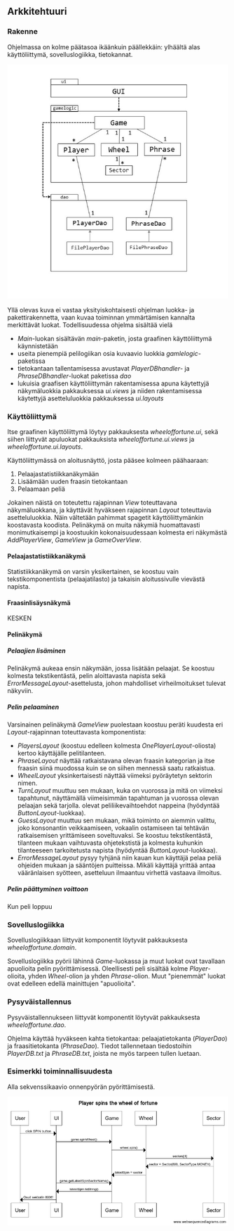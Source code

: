 ## Arkkitehtuuri

### Rakenne

Ohjelmassa on kolme päätasoa ikäänkuin päällekkäin: ylhäältä alas käyttöliittymä, sovelluslogiikka, tietokannat.

![luokkakaavio](https://github.com/ellikiiski/Ohjelmistotekniikka-2020/blob/main/kuvat/luokkakaavio.jpg)

Yllä olevas kuva ei vastaa yksityiskohtaisesti ohjelman luokka- ja pakettirakennetta, vaan kuvaa toiminnan ymmärtämisen kannalta merkittävät luokat. Todellisuudessa ohjelma sisältää vielä
- <em>Main</em>-luokan sisältävän <em>main</em>-paketin, josta graafinen käyttöliittymä käynnistetään
- useita pienempiä pelilogiikan osia kuvaavio luokkia <em>gamlelogic</em>-paketissa
- tietokantaan tallentamisessa avustavat <em>PlayerDBhandler</em>- ja <em>PhraseDBhandler</em>-luokat paketissa <em>dao</em>
- lukuisia graafisen käyttöliittymän rakentamisessa apuna käytettyjä näkymäluokkia pakkauksessa <em>ui.views</em> ja niiden rakentamisessa käytettyjä asetteluluokkia pakkauksessa <em>ui.layouts</em>

### Käyttöliittymä

Itse graafinen käyttöliittymä löytyy pakkauksesta <em>wheeloffortune.ui</em>, sekä siihen liittyvät apuluokat pakkauksista <em>wheeloffortune.ui.views</em> ja <em>wheeloffortune.ui.layouts</em>.

Käyttöliittymässä on aloitusnäyttö, josta pääsee kolmeen päähaaraan:
1. Pelaajastatistiikkanäkymään
2. Lisäämään uuden fraasin tietokantaan
3. Pelaamaan peliä

Jokainen näistä on toteutettu rajapinnan <em>View</em> toteuttavana näkymäluokkana, ja käyttävät hyväkseen rajapinnan <em>Layout</em> toteuttavia asetteluluokkia. Näin vältetään pahimmat spagetit käyttöliittymänkin koostavasta koodista.
Pelinäkymä on muita näkymiä huomattavasti monimutkaisempi ja koostuukin kokonaisuudessaan kolmesta eri näkymästä <em>AddPlayerView</em>, <em>GameView</em> ja <em>GameOverView</em>.

#### Pelaajastatistiikkanäkymä

Statistiikkanäkymä on varsin yksikertainen, se koostuu vain tekstikomponentista (pelaajatilasto) ja takaisin aloitussivulle vievästä napista.

#### Fraasinlisäysnäkymä

KESKEN

#### Pelinäkymä

##### Pelaajien lisäminen

Pelinäkymä aukeaa ensin näkymään, jossa lisätään pelaajat. Se koostuu kolmesta tekstikentästä, pelin aloittavasta napista sekä <em>ErrorMessageLayout</em>-asettelusta, johon mahdolliset virheilmoitukset tulevat näkyviin.

##### Pelin pelaaminen

Varsinainen pelinäkymä <em>GameView</em> puolestaan koostuu peräti kuudesta eri <em>Layout</em>-rajapinnan toteuttavasta komponentista:
- <em>PlayersLayout</em> (koostuu edelleen kolmesta <em>OnePlayerLayout</em>-oliosta) kertoo käyttäjälle pelitilanteen.
- <em>PhraseLayout</em> näyttää ratkaistavana olevan fraasin kategorian ja itse fraasin siinä muodossa kuin se on siihen mennessä saatu ratkaistua.
- <em>WheelLayout</em> yksinkertaisesti näyttää viimeksi pyöräytetyn sektorin nimen.
- <em>TurnLayout</em> muuttuu sen mukaan, kuka on vuorossa ja mitä on viimeksi tapahtunut, näyttämällä viimeisimmän tapahtuman ja vuorossa olevan pelaajan sekä tarjolla. olevat peliliikevaihtoehdot nappeina (hyödyntää <em>ButtonLayout</em>-luokkaa).
- <em>GuessLayout</em> muuttuu sen mukaan, mikä toiminto on aiemmin valittu, joko konsonantin veikkaamiseen, vokaalin ostamiseen tai tehtävän ratkaisemisen yrittämiseen soveltuvaksi. Se koostuu tekstikentästä, tilanteen mukaan vaihtuvasta ohjetekstistä ja kolmesta kuhunkin tilanteeseen tarkoitetusta napista (hyödyntää <em>ButtonLayout</em>-luokkaa).
- <em>ErrorMessageLayout</em> pysyy tyhjänä niin kauan kun käyttäjä pelaa peliä ohjeiden mukaan ja sääntöjen puitteissa. Mikäli käyttäjä yrittää antaa vääränlaisen syötteen, asetteluun ilmaantuu virhettä vastaava ilmoitus.

##### Pelin päättyminen voittoon

Kun peli loppuu

### Sovelluslogiikka

Sovelluslogiikkaan liittyvät komponentit löytyvät pakkauksesta <em>wheeloffortune.domain</em>.

Sovelluslogiikka pyörii lähinnä <em>Game</em>-luokassa ja muut luokat ovat tavallaan apuolioita pelin pyörittämisessä. Oleellisesti peli sisältää kolme <em>Player</em>-olioita, yhden <em>Wheel</em>-olion ja yhden <em>Phrase</em>-olion. Muut "pienemmät" luokat ovat edelleen edellä mainittujen "apuolioita".

### Pysyväistallennus

Pysyväistallennukseen liittyvät komponentit löytyvät pakkauksesta <em>wheeloffortune.dao</em>.

Ohjelma käyttää hyväkseen kahta tietokantaa: pelaajatietokanta (<em>PlayerDao</em>) ja fraasitietokanta (<em>PhraseDao</em>). Tiedot tallennetaan tiedostoihin <em>PlayerDB.txt</em> ja <em>PhraseDB.txt</em>, joista ne myös tarpeen tullen luetaan.

### Esimerkki toiminnallisuudesta

Alla sekvenssikaavio onnenpyörän pyörittämisestä.

![sekvenssikaavio spin](https://github.com/ellikiiski/Ohjelmistotekniikka-2020/blob/main/kuvat/sekvenssikaavio.png)
